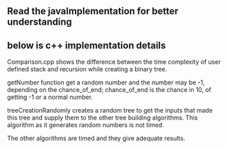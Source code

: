 ## Read the javaImplementation for better understanding

## below is c++ implementation details

Comparison.cpp shows the difference between the time complexity of user defined stack and recursion while creating a binary tree.

getNumber function get a random number and the number may be -1, depending on the chance_of_end;
chance_of_end is the chance in 10, of getting -1 or a normal number.

treeCreationRandomly creates a random tree to get the inputs that made this tree and supply them to the other tree building algorithms. This algorithm as it generates random numbers is not timed.

The other algorithms are timed and they give adequate results.
